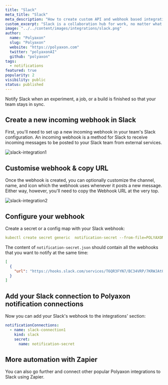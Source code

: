 ```yaml
---
title: "Slack"
meta_title: "Slack"
meta_description: "How to create custom API and webhook based integrations for the Polyaxon. Notify Slack when an experiment, job, build is finished so that your team stays in sync."
custom_excerpt: "Slack is a collaboration hub for work, no matter what work you do. It's a place where conversations happen, decisions are made, and information is always at your fingertips. With Slack, your team is better connected."
image: "../../content/images/integrations/slack.png"
author:
  name: "Polyaxon"
  slug: "Polyaxon"
  website: "https://polyaxon.com"
  twitter: "polyaxonAI"
  github: "polyaxon"
tags: 
  - notifications
featured: true
popularity: 2
visibility: public
status: published
---
```


Notify Slack when an experiment, a job, or a build is finished so that your team stays in sync.

## Create a new incoming webhook in Slack

First, you'll need to set up a new incoming webhook in your team's Slack configuration. An incoming webhook is a method for Slack to receive incoming messages to be posted to your Slack team from external services.

![slack-integration1](../../content/images/integrations/slack/img1.png)

## Customise webhook & copy URL

Once the webhook is created, you can optionally customize the channel, name, and icon which the webhook uses whenever it posts a new message. Either way, however, you'll need to copy the Webhook URL at the very top.

![slack-integration2](../../content/images/integrations/slack/img2.png)

## Configure your webhook

Create a secret or a config map with your Slack webhook:

```yaml
kubectl create secret generic  notification-secret --from-file=POLYAXON_INTEGRATIONS_WEBHOOKS_PAGE_DUTY=notification-secret.json -n polyaxon
```

The content of `notification-secret.json` should contain all the webhooks that you want to notify at the same time:

```json
[
  {
    "url": "https://hooks.slack.com/services/T6QR3FYN7/BC34VRP/7KRWJAtQWOxjxYgee"
  }
]
```

## Add your Slack connection to Polyaxon notification connections

Now you can add your Slack's webhook to the integrations' section:

```yaml
notificationConnections:
  - name: slack-connection1
    kind: slack
    secret:
      name: notification-secret
```

## More automation with Zapier

You can also go further and connect other popular Polyaxon integrations to Slack using Zapier.
